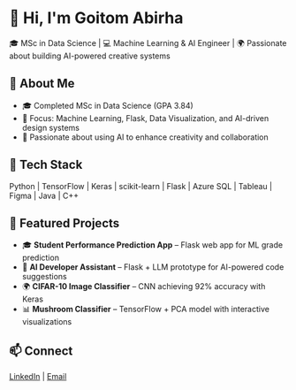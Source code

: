 # 👋 Hi, I'm Goitom Abirha
🎓 MSc in Data Science | 💻 Machine Learning & AI Engineer | 🌍 Passionate about building AI-powered creative systems  

## 🧠 About Me
- 🎓 Completed MSc in Data Science (GPA 3.84)
- 🧩 Focus: Machine Learning, Flask, Data Visualization, and AI-driven design systems
- 🚀 Passionate about using AI to enhance creativity and collaboration  

## 🔧 Tech Stack
Python | TensorFlow | Keras | scikit-learn | Flask | Azure SQL | Tableau | Figma | Java | C++

## 📂 Featured Projects
- 🎓 **Student Performance Prediction App** – Flask web app for ML grade prediction  
- 🧠 **AI Developer Assistant** – Flask + LLM prototype for AI-powered code suggestions  
- 🌍 **CIFAR-10 Image Classifier** – CNN achieving 92% accuracy with Keras  
- 📊 **Mushroom Classifier** – TensorFlow + PCA model with interactive visualizations  

## 📫 Connect
[LinkedIn](https://www.linkedin.com/in/goitom-abirha-622380381) | [Email](mailto:goitomabirha41@gmail.com)
